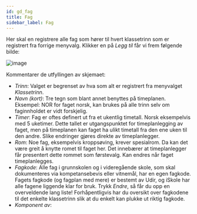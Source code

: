 ```yaml
---
id: gd_fag
title: Fag
sidebar_label: Fag
---
```

Her skal en registrere alle fag som hører til hvert klassetrinn som er registrert fra forrige menyvalg. Klikker en på _Legg til_ får vi frem følgende bilde:

![image](https://user-images.githubusercontent.com/80097133/120638407-5c5e5780-c470-11eb-8d1e-844d5c92341c.png)

Kommentarer de utfyllingen av skjemaet:

- _Trinn_: Valget er begrenset av hva som alt er registrert fra menyvalget _Klassetrinn_.
- _Navn (kort)_: Tre tegn som blant annet benyttes på timeplanen. Eksempel: NOR for faget norsk, kan brukes på alle trinn selv om faginnholdet er vidt forskjelig.
- _Timer_: Fag er oftes definert ut fra et ukentlig timetall. Norsk eksempelvis med 5 uketimer. Dette tallet er utgangspunktet for timeplanlegging av faget, men på timeplanen kan faget ha ulikt timetall fra den ene uken til den andre. Slike endringer gjøres direkte av timeplanlegger.
- _Rom_: Noe fag, eksempelvis kroppsøving, krever spesialrom. Da kan det være greit å knytte romet til faget her. Det innebærer at timeplanlegger får presentert dette rommet som førstevalg. Kan endres når faget timeplanlegges.
- _Fagkode_: Alle fag i grunnskolen og i videregående skole, som skal dokumenteres via kompetansebevis eller vitnemål,  har en egen fagkode. Fagets fagkode (og fagplan med mere) er bestemt av Udir, og iSkole har alle fagene liggende klar for bruk. Trykk _Endre_, så får du opp en overveldende lang liste! Forhåpentligvis har du oversikt over fagkodene til det enkelte klassetrinn slik at du enkelt kan plukke ut riktig fagkode.
- _Komponent av_:

